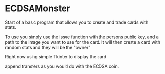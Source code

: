 # ECDSAMonster

Start of a basic program that allows you to create and trade cards with stats.

To use you simply use the issue function with the persons public key, and a path to the image you want to use for the card. It will then create a card with random stats and they will be the "owner"

Right now using simple Tkinter to display the card

append transfers as you would do with the ECDSA coin.
